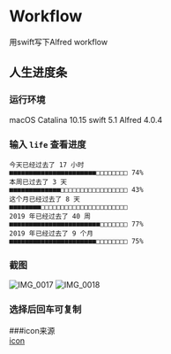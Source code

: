 # Workflow  
用swift写下Alfred workflow

## 人生进度条
### 运行环境
macOS Catalina 10.15
swift 5.1
Alfred 4.0.4

### 输入 `life`  查看进度

```
今天已经过去了 17 小时
■■■■■■■■■■■■■■■■■■■■■■□□□□□□□□ 74%
本周已过去了 3 天
■■■■■■■■■■■■■□□□□□□□□□□□□□□□□□ 43%
这个月已经过去了 8 天
■■■■■■■■□□□□□□□□□□□□□□□□□□□□□□ 
2019 年已经过去了 40 周
■■■■■■■■■■■■■■■■■■■■■■■□□□□□□□ 77%
2019 年已经过去了 9 个月
■■■■■■■■■■■■■■■■■■■■■■□□□□□□□□ 75%
```

### 截图
![IMG_0017](./life/IMG_0017.PNG)
![IMG_0018](./life/IMG_0018.PNG)

### 选择后回车可复制

###icon来源  
[icon](https://pixabay.com/vectors/battery-low-energy-low-battery-2831535/)
